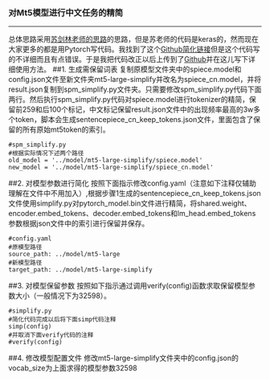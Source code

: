 ### 对Mt5模型进行中文任务的精简
---
总体思路采用[苏剑林老师的思路][1]的思路，但是苏老师的代码是keras的，然而现在大家更多的都是用Pytorch写代码。我找到了这个[Github简化链接][2]但是这个代码写的不详细而且有点错误。于是我把代码改正以后上传到了[Github][3]并在这儿写下详细使用方法。
##1. 生成需保留词表
复制原模型文件夹中的spiece.model和config.json文件至新文件夹mt5-large-simplify并改名为spiece_cn.model，并将result.json复制到spm_simplify.py文件夹。只需要修改spm_simplify.py代码下面两行。然后执行spm_simplify.py代码对spiece.model进行tokenizer的精简，保留前259和后100个标记，中文标记保留result.json文件中的出现频率最高的3w多个token，脚本会生成sentencepiece_cn_keep_tokens.json文件，里面包含了保留的所有原始mt5token的索引。
```
#spm_simplify.py
#根据实际情况下述两个路径
old_model = '../model/mt5-large-simplify/spiece.model'
new_model = '../model/mt5-large-simplify/spiece_cn.model'
```

##2. 对模型参数进行简化
按照下面指示修改config.yaml（注意如下注释仅辅助理解在文件中不用加入）,根据步骤1生成的sentencepiece_cn_keep_tokens.json文件使用simplify.py对pytorch_model.bin文件进行精简，将shared.weight、encoder.embed_tokens、decoder.embed_tokens和lm_head.embed_tokens参数根据json文件中的索引进行保留并保存。
```
#config.yaml
#原模型路径
source_path: ../model/mt5-large
#新模型路径
target_path: ../model/mt5-large-simplify
```
##3. 对模型保留参数
按照如下指示通过调用verify(config)函数求取保留模型参数大小（一般情况下为32598）。
```
#simplify.py
#简化代码完成以后将下面simp代码注释
simp(config)
#并取消下面verify代码的注释
#verify(config)
```
##4. 修改模型配置文件
修改mt5-large-simplify文件夹中的config.json的vocab_size为上面求得的模型参数32598



  [1]: https://spaces.ac.cn/archives/7867/comment-page-1
  [2]: https://github.com/yangyubuaa/mt5_simplify
  [3]: https://github.com/Hi-archers/MT5_chinese_simplify
